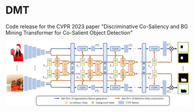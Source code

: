 # DMT
Code release for the CVPR 2023 paper "Discriminative Co-Saliency and BG Mining Transformer for Co-Salient Object Detection"

![avatar](framework.jpg)
